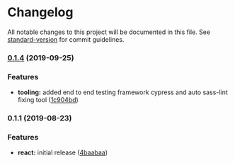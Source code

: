 # Changelog

All notable changes to this project will be documented in this file. See [standard-version](https://github.com/conventional-changelog/standard-version) for commit guidelines.

### [0.1.4](https://gitlab.com/mile-two/mile-two-resources/compare/v0.1.5...v0.1.4) (2019-09-25)

### Features

-   **tooling:** added end to end testing framework cypress and auto sass-lint fixing tool ([1c904bd](https://gitlab.com/mile-two/mile-two-resources/commit/1c904bd))

### 0.1.1 (2019-08-23)

### Features

-   **react:** initial release ([4baabaa](https://gitlab.com/mile-two/mile-two-resources/commit/4baabaa))
